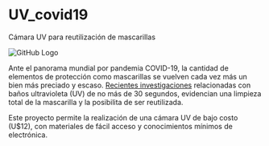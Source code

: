 # UV_covid19
Cámara UV para reutilización de mascarillas

![GitHub Logo](00.jpeg)

Ante el panorama mundial por pandemia COVID-19, la cantidad de elementos de protección como mascarillas se vuelven cada vez más un bien más preciado y escaso. [Recientes investigaciones](https://www.register-herald.com/region/seti-s-violeds-technology-proves-99-9-sterilization-of-coronavirus-covid-19-in-30-seconds/article_eb3bed40-35ed-5b56-b1a2-b16c40895c4c.html
) relacionadas con baños ultravioleta (UV) de no más de 30 segundos, evidencian una limpieza total de la mascarilla y la posibilita de ser reutilizada.

Este proyecto permite la realización de una cámara UV de bajo costo (U$12), con materiales de fácil acceso y conocimientos mínimos de electrónica.
